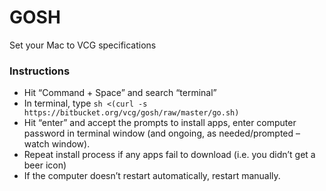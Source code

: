 # GOSH #

Set your Mac to VCG specifications

### Instructions ###

* Hit “Command + Space” and search “terminal”
* In terminal, type `sh <(curl -s https://bitbucket.org/vcg/gosh/raw/master/go.sh)`
* Hit “enter” and accept the prompts to install apps, enter computer password in terminal window (and ongoing, as needed/prompted – watch window).
* Repeat install process if any apps fail to download (i.e. you didn’t get a beer icon)
* If the computer doesn’t restart automatically, restart manually.

